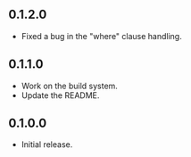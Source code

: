 0.1.2.0
-------
* Fixed a bug in the "where" clause handling.

0.1.1.0
-------
* Work on the build system.
* Update the README.

0.1.0.0
-------
* Initial release.

